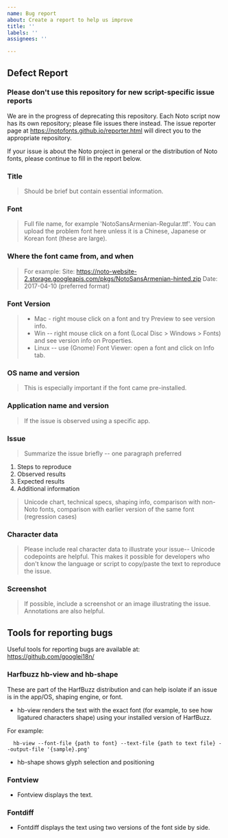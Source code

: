 ```yaml
---
name: Bug report
about: Create a report to help us improve
title: ''
labels: ''
assignees: ''

---
```


## Defect Report

### Please don't use this repository for new script-specific issue reports

We are in the progress of deprecating this repository. Each Noto
script now has its own repository; please file issues there instead.
The issue reporter page at https://notofonts.github.io/reporter.html
will direct you to the appropriate repository.

If your issue is about the Noto project in general or the distribution
of Noto fonts, please continue to fill in the report below.

### Title
  > Should be brief but contain essential information.

### Font
  > Full file name, for example 'NotoSansArmenian-Regular.ttf'.
  > You can upload the problem font here unless it is a Chinese, Japanese or Korean font (these are large).

### Where the font came from, and when
  > For example:
  >   Site: https://noto-website-2.storage.googleapis.com/pkgs/NotoSansArmenian-hinted.zip
  >   Date: 2017-04-10 (preferred format)

### Font Version
  > * Mac - right mouse click on a font and try Preview to see version info.
  > * Win -- right mouse click on a font (Local Disc > Windows > Fonts) and see version info on Properties.
  > * Linux -- use (Gnome) Font Viewer: open a font and click on Info tab.

### OS name and version
  > This is especially important if the font came pre-installed.

### Application name and version
  > If the issue is observed using a specific app.

### Issue
  > Summarize the issue briefly -- one paragraph preferred

  1. Steps to reproduce
  2. Observed results
  3. Expected results
  4. Additional information 
  > Unicode chart, technical specs, shaping info, comparison with non-Noto fonts, comparison with earlier version of the same font (regression cases)

### Character data
  > Please include real character data to illustrate your issue-- Unicode codepoints are helpful.  This makes it possible for developers who don't know the language or script to copy/paste the text to reproduce the issue.

### Screenshot
  > If possible, include a screenshot or an image illustrating the issue.
  > Annotations are also helpful.


## Tools for reporting bugs
  Useful tools for reporting bugs are available at: https://github.com/googlei18n/
  
### Harfbuzz hb-view and hb-shape
  These are part of the HarfBuzz distribution and can help isolate if an issue is in the app/OS, shaping engine, or font.
  * hb-view renders the text with the exact font (for example, to see how ligatured characters shape) using your installed version of HarfBuzz.

For example:
```
  hb-view --font-file {path to font} --text-file {path to text file} --output-file '{sample}.png'
```


* hb-shape shows glyph selection and positioning

### Fontview
  * Fontview displays the text.

### Fontdiff
  * Fontdiff displays the text using two versions of the font side by side.
